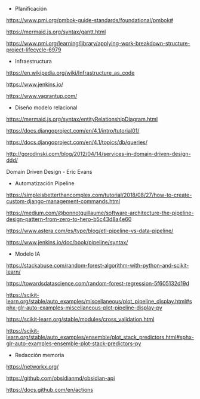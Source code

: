 - Planificación

https://www.pmi.org/pmbok-guide-standards/foundational/pmbok#

https://mermaid.js.org/syntax/gantt.html

https://www.pmi.org/learning/library/applying-work-breakdown-structure-project-lifecycle-6979

- Infraestructura

https://en.wikipedia.org/wiki/Infrastructure_as_code

https://www.jenkins.io/

https://www.vagrantup.com/

- Diseño modelo relacional

https://mermaid.js.org/syntax/entityRelationshipDiagram.html

https://docs.djangoproject.com/en/4.1/intro/tutorial01/

https://docs.djangoproject.com/en/4.1/topics/db/queries/

http://gorodinski.com/blog/2012/04/14/services-in-domain-driven-design-ddd/

Domain Driven Design - Eric Evans

- Automatización Pipeline

https://simpleisbetterthancomplex.com/tutorial/2018/08/27/how-to-create-custom-django-management-commands.html

https://medium.com/@bonnotguillaume/software-architecture-the-pipeline-design-pattern-from-zero-to-hero-b5c43d8a4e60

https://www.astera.com/es/type/blog/etl-pipeline-vs-data-pipeline/

https://www.jenkins.io/doc/book/pipeline/syntax/

- Modelo IA

https://stackabuse.com/random-forest-algorithm-with-python-and-scikit-learn/

https://towardsdatascience.com/random-forest-regression-5f605132d19d

https://scikit-learn.org/stable/auto_examples/miscellaneous/plot_pipeline_display.html#sphx-glr-auto-examples-miscellaneous-plot-pipeline-display-py

https://scikit-learn.org/stable/modules/cross_validation.html

https://scikit-learn.org/stable/auto_examples/ensemble/plot_stack_predictors.html#sphx-glr-auto-examples-ensemble-plot-stack-predictors-py

* Redacción memoria

https://networkx.org/

https://github.com/obsidianmd/obsidian-api

https://docs.github.com/en/actions